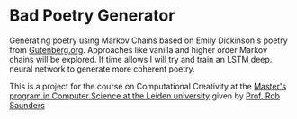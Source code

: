 # Bad Poetry Generator
Generating poetry using Markov Chains based on Emily Dickinson's poetry from [Gutenberg.org](https://www.gutenberg.org/files/12242/12242-h/12242-h.htm).
Approaches like vanilla and higher order Markov chains will be explored. If time allows I will try and train an LSTM deep.
neural network to generate more coherent poetry.

This is a project for the course on Computational Creativity at the [Master's program in Computer Science at the Leiden university](https://www.universiteitleiden.nl/en/education/study-programmes/master/computer-science) given by [Prof. Rob Saunders](https://www.universiteitleiden.nl/medewerkers/rob-saunders#tab-1)

